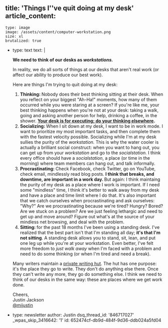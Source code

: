 title: 'Things I''ve quit doing at my desk'
article_content:
  -
    type: image
    image: /assets/content/computer-workstation.png
    size: xl
    brutalized: true
  -
    type: text
    text: |
      <p><strong>We need to think of our desks as <em>workstations.</em></strong></p><p>In reality, we do all sorts of things at our desks that aren't real work (or affect our ability to produce our best work).</p><p>Here are things I'm trying to quit doing at my desk:</p><ol><li><strong>Thinking: </strong>Nobody does their best thinking sitting at their desk. When you reflect on your biggest "Ah-Ha!" moments, how many of them occurred while you were staring at a screen? If you're like me, your best thinking happens when you're not at your desk: taking a walk, going and asking another person for help, drinking a coffee, in the shower. <strong><a href="https://twitter.com/mijustin/status/228306655283122176">Your desk is for executing; do your thinking elsewhere</a>.<br>
      </strong></li><li><strong>Socializing: </strong>When I sit down at my desk, I want to be in work mode. I want to prioritize my most important tasks, and then complete them with the fastest velocity possible. Socializing while I'm at my desk sullies the purity of the <em>workstation.</em> This is why the water cooler is actually a brilliant social construct: when you want to hang out, you can get up from your <em>workstation </em>and go to the <em>socialstation. </em>I think every office should have a <em>socialstation</em>, a place (or time in the morning) where team members can hang out, and talk informally.</li><li><strong>Procrastinating: </strong>Check Facebook, check Twitter, go on YouTube, check email, mindlessly read blog posts. <strong>I think that breaks, and downtime, are important in a work day.</strong><strong> </strong>But again: I think maintaing the purity of my desk as a place where I work is important. If I need some "mindless" time, I think it's better to walk away from my desk and have a place and time limit where I do that. It's also important that we catch ourselves when procrastinating and ask ourselves: "Why?" Are we procrastinating because we're tired? Hungry? Bored? Are we stuck on a problem? Are we just feeling lethargic and need to get up and move around? Figure out what's at the source of your mindless net browsing, and deal with the problem.</li><li><strong>Sitting: </strong>for the past 18 months I've been using a standing desk. I've realized that the best part isn't that I'm standing all day; <strong>it's that I'm not sitting</strong>. A standing desk allows you to stand, sit, lean, and put one leg up while you're at your workstation. Even better, I've felt more freedom to <em>just walk away </em>when I'm faced with a problem and need to do some thinking (or when I'm tired and need a break).</li></ol><p>Many writers maintain a <a href="http://www.apartmenttherapy.com/famous-small-offthegrid-worksp-140587">private writing hut</a>. The hut has one purpose: it's the place they go to write. They don't do anything else there. Once they can't write any more, they go do something else. I think we need to think of our desks in the same way: these are places where we get work done.</p><p>Cheers,<br>
      Justin Jackson<br>
      <a href="http://twitter.com/mijustin">@mijustin</a></p>
  -
    type: newsletter
author: Justin
dsq_thread_id: '846717027'
_wpas_skip_3416642: '1'
id: 652474cf-db9d-484f-9d36-ddb024a5fd04
